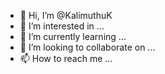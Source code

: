 - 👋 Hi, I’m @KalimuthuK
- 👀 I’m interested in ...
- 🌱 I’m currently learning ...
- 💞️ I’m looking to collaborate on ...
- 📫 How to reach me ...

<!---
KalimuthuK/KalimuthuK is a ✨ special ✨ repository because its `README.md` (this file) appears on your GitHub profile.
You can click the Preview link to take a look at your changes.
--->

